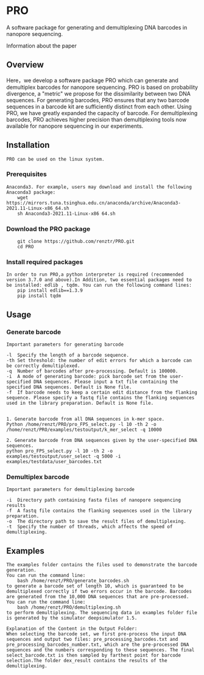 # PRO
A software package for generating and demultiplexing DNA barcodes in nanopore sequencing.

Information about the paper

## Overview
Here，we develop a software package PRO which can generate and demultiplex barcodes for nanopore sequencing. PRO is based on probability divergence, a "metric" we propose for the dissimilarity between two DNA sequences. For generating barcodes, PRO ensures that any two barcode sequences in a barcode kit are sufficiently distinct from each other. Using PRO, we have greatly expanded the capacity of barcode. For demultiplexing barcodes, PRO achieves higher precision than demultiplexing tools now available for nanopore sequencing in our experiments.

## Installation
    PRO can be used on the linux system.
### Prerequisites
    Anaconda3. For example, users may download and install the following Anaconda3 package:
        wget https://mirrors.tuna.tsinghua.edu.cn/anaconda/archive/Anaconda3-2021.11-Linux-x86_64.sh
        sh Anaconda3-2021.11-Linux-x86 64.sh
### Download the PRO package
        git clone https://github.com/renztr/PRO.git
        cd PRO
### Install required packages
    In order to run PRO,a python interpreter is required (recommended version 3.7.0 and above).In Addition, two essential packages need to be installed: edlib , tqdm. You can run the following command lines:
        pip install edlib==1.3.9
        pip install tqdm    

## Usage
### Generate barcode
    Important parameters for generating barcode
    
    -l	Specify the length of a barcode sequence. 
    -th	Set threshold: the number of edit errors for which a barcode can be correctly demultiplexed. 
    -q	Number of barcodes after pre-processing. Default is 100000.
    -i	A mode of generating barcode: pick barcode set from the user-specified DNA sequences. Please input a txt file containing the specified DNA sequences. Default is None file.
    -f	If barcode needs to keep a certain edit distance from the flanking sequence. Please specify a fastq file contains the flanking sequences used in the library preparation. Default is None file.


    1. Generate barcode from all DNA sequences in k-mer space.
    Python /home/renzt/PRO/pro_FPS_select.py -l 10 -th 2 -o /home/renzt/PRO/examples/testoutput/k_mer_select -q 10000
  
    2. Generate barcode from DNA sequences given by the user-specified DNA sequences.
    python pro_FPS_select.py -l 10 -th 2 -o examples/testoutput/user_select -q 5000 -i examples/testdata/user_barcodes.txt 

### Demultiplex barcode
    Important parameters for demultiplexing barcode

    -i  Directory path containing fasta files of nanopore sequencing results
    -f  A fastq file contains the flanking sequences used in the library preparation.  
    -o  The directory path to save the result files of demultiplexing.
    -t  Specify the number of threads, which affects the speed of demultiplexing. 

## Examples                       
    The examples folder contains the files used to demonstrate the barcode generation. 
    You can run the command line:
        bash /home/renzt/PRO/generate_barcodes.sh
    to generate a barcode set of length 10, which is guaranteed to be demultiplexed correctly if two errors occur in the barcode. Barcodes are generated from the 10,000 DNA sequences that are pre-processed.
    You can run the command line:
        bash /home/renzt/PRO/demultiplexing.sh
    to perform demultiplexing. The sequencing data in examples folder file is generated by the simulator deepsimulator 1.5.

    Explanation of the Content in the Output Folder:
    When selecting the barcode set, we first pre-process the input DNA sequences and output two files: pre_processing_barcodes.txt and pre_processing_barcodes_number.txt, which are the pre-processed DNA sequences and the numbers corresponding to these sequences. The final select_barcode.txt is then sampled by farthest point for barcode selection.The folder dex_result contains the results of the demultiplexing.